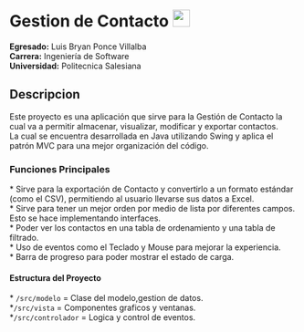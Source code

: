 <H1>Gestion de Contacto <img src= "https://raw.githubusercontent.com/iampavangandhi/iampavangandhi/master/gifs/Hi.gif" width="30px"></H1>
<b>Egresado:</b> Luis Bryan Ponce Villalba <br>
<b>Carrera:</b> Ingeniería de Software <br>
<b>Universidad:</b> Politecnica Salesiana 

<H2>Descripcion</H2>
Este proyecto es una aplicación que sirve para la Gestión de Contacto la cual va a permitir almacenar, visualizar, modificar y exportar contactos. <br>
La cual se encuentra desarrollada en Java utilizando Swing y aplica el patrón MVC para una mejor organización del código. 

<H3>Funciones Principales</H3>
* Sirve para la exportación de Contacto y convertirlo a un formato estándar (como el CSV), permitiendo al usuario llevarse sus datos a Excel.<br>
* Sirve para tener un mejor orden por medio de lista por diferentes campos. Esto se hace implementando interfaces.<br>
* Poder ver los contactos en una tabla de ordenamiento y una tabla de filtrado.<br>
* Uso de eventos como el Teclado y Mouse para mejorar la experiencia.<br>
* Barra de progreso para poder mostrar el estado de carga.

<H4>Estructura del Proyecto</H4>
* <code>/src/modelo</code> = Clase del modelo,gestion de datos. <br>
*<code>/src/vista</code> = Componentes graficos y ventanas.<br>
*<code>/src/controlador</code> = Logica y control de eventos.


